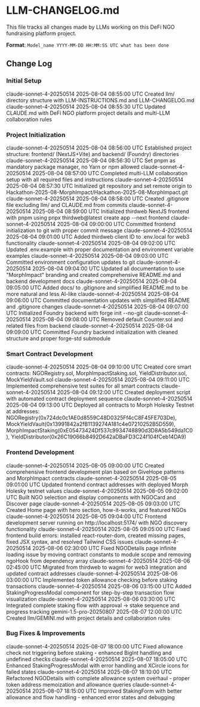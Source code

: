 # LLM-CHANGELOG.md

This file tracks all changes made by LLMs working on this DeFi NGO fundraising platform project.

**Format**: `Model_name YYYY-MM-DD HH:MM:SS UTC what has been done`

## Change Log

### Initial Setup
claude-sonnet-4-20250514 2025-08-04 08:55:00 UTC Created llm/ directory structure with LLM-INSTRUCTIONS.md and LLM-CHANGELOG.md
claude-sonnet-4-20250514 2025-08-04 08:55:30 UTC Updated CLAUDE.md with DeFi NGO platform project details and multi-LLM collaboration rules

### Project Initialization
claude-sonnet-4-20250514 2025-08-04 08:56:00 UTC Established project structure: frontend/ (NextJS+Vite) and backend/ (Foundry) directories
claude-sonnet-4-20250514 2025-08-04 08:56:30 UTC Set pnpm as mandatory package manager, no Yarn or npm allowed
claude-sonnet-4-20250514 2025-08-04 08:57:00 UTC Completed multi-LLM collaboration setup with all required files and instructions
claude-sonnet-4-20250514 2025-08-04 08:57:30 UTC Initialized git repository and set remote origin to Hackathon-2025-08-MorphImpact/Hackathon-2025-08-MorphImpact.git
claude-sonnet-4-20250514 2025-08-04 08:58:00 UTC Created .gitignore file excluding llm/ and CLAUDE.md from commits
claude-sonnet-4-20250514 2025-08-04 08:59:00 UTC Initialized thirdweb NextJS frontend with pnpm using pnpx thirdweb@latest create app --next frontend
claude-sonnet-4-20250514 2025-08-04 09:00:00 UTC Committed frontend initialization to git with proper commit message
claude-sonnet-4-20250514 2025-08-04 09:01:00 UTC Added thirdweb client ID to .env.local for web3 functionality
claude-sonnet-4-20250514 2025-08-04 09:02:00 UTC Updated .env.example with proper documentation and environment variable examples
claude-sonnet-4-20250514 2025-08-04 09:03:00 UTC Committed environment configuration updates to git
claude-sonnet-4-20250514 2025-08-04 09:04:00 UTC Updated all documentation to use "MorphImpact" branding and created comprehensive README.md and backend development docs
claude-sonnet-4-20250514 2025-08-04 09:05:00 UTC Added docs/ to .gitignore and simplified README.md to be more natural and less AI-like
claude-sonnet-4-20250514 2025-08-04 09:06:00 UTC Committed documentation updates with simplified README and .gitignore changes
claude-sonnet-4-20250514 2025-08-04 09:07:00 UTC Initialized Foundry backend with forge init --no-git
claude-sonnet-4-20250514 2025-08-04 09:08:00 UTC Removed default Counter.sol and related files from backend
claude-sonnet-4-20250514 2025-08-04 09:09:00 UTC Committed Foundry backend initialization with cleaned structure and proper forge-std submodule

### Smart Contract Development
claude-sonnet-4-20250514 2025-08-04 09:10:00 UTC Created core smart contracts: NGORegistry.sol, MorphImpactStaking.sol, YieldDistributor.sol, MockYieldVault.sol
claude-sonnet-4-20250514 2025-08-04 09:11:00 UTC Implemented comprehensive test suites for all smart contracts
claude-sonnet-4-20250514 2025-08-04 09:12:00 UTC Created deployment script with automated contract deployment sequence
claude-sonnet-4-20250514 2025-08-04 09:13:00 UTC Deployed all contracts to Morph Holesky Testnet at addresses: NGORegistry(0x724dc0c1AE0d8559C48D0325Ff4cC8F45FE703De), MockYieldVault(0x13991842a2fB1139274A181c4e07210252B5D559), MorphImpactStaking(0xE05473424Df537c9934748890d3D8A5b549da1C0), YieldDistributor(0x26C19066b8492D642aDBaFD3C24f104fCeb14DA9)

### Frontend Development
claude-sonnet-4-20250514 2025-08-05 09:00:00 UTC Created comprehensive frontend development plan based on GiveHope patterns and MorphImpact contracts
claude-sonnet-4-20250514 2025-08-05 09:01:00 UTC Updated frontend contract addresses with deployed Morph Holesky testnet values
claude-sonnet-4-20250514 2025-08-05 09:02:00 UTC Built NGO selection and display components with NGOCard and Discover page
claude-sonnet-4-20250514 2025-08-05 09:03:00 UTC Created Home page with hero section, how-it-works, and featured NGOs
claude-sonnet-4-20250514 2025-08-05 09:04:00 UTC Frontend development server running on http://localhost:5174/ with NGO discovery functionality
claude-sonnet-4-20250514 2025-08-05 09:05:00 UTC Fixed frontend build errors: installed react-router-dom, created missing pages, fixed JSX syntax, and resolved Tailwind CSS issues
claude-sonnet-4-20250514 2025-08-06 02:30:00 UTC Fixed NGODetails page infinite loading issue by moving contract constants to module scope and removing ngoHook from dependency array
claude-sonnet-4-20250514 2025-08-06 02:45:00 UTC Migrated from thirdweb to wagmi for web3 integration and updated contract addresses
claude-sonnet-4-20250514 2025-08-06 03:00:00 UTC Implemented token allowance checking before staking transactions
claude-sonnet-4-20250514 2025-08-06 03:15:00 UTC Added StakingProgressModal component for step-by-step transaction flow visualization
claude-sonnet-4-20250514 2025-08-06 03:30:00 UTC Integrated complete staking flow with approval → stake sequence and progress tracking
gemini-1.5-pro-20250807 2025-08-07 12:00:00 UTC Created llm/GEMINI.md with project details and collaboration rules

### Bug Fixes & Improvements
claude-sonnet-4-20250514 2025-08-07 18:00:00 UTC Fixed allowance check not triggering before staking - enhanced BigInt handling and undefined checks
claude-sonnet-4-20250514 2025-08-07 18:05:00 UTC Enhanced StakingProgressModal with error handling and XCircle icons for failed states
claude-sonnet-4-20250514 2025-08-07 18:10:00 UTC Refactored NGODetails with complete allowance system overhaul - proper token address memoization and allowance queries
claude-sonnet-4-20250514 2025-08-07 18:15:00 UTC Improved StakingForm with better allowance and flow handling - enhanced error states and debugging
